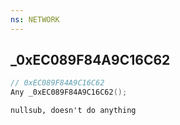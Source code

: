 ```yaml
---
ns: NETWORK
---
```

## _0xEC089F84A9C16C62

```c
// 0xEC089F84A9C16C62
Any _0xEC089F84A9C16C62();
```

```
nullsub, doesn't do anything
```

